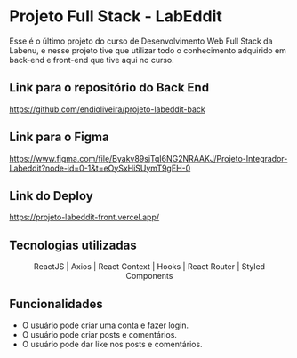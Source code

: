 # Projeto Full Stack - LabEddit

Esse é o último projeto do curso de Desenvolvimento Web Full Stack da Labenu, e nesse projeto tive que utilizar todo o conhecimento adquirido em back-end e front-end que tive aqui no curso.

## Link para o repositório do Back End
https://github.com/endioliveira/projeto-labeddit-back

## Link para o Figma
https://www.figma.com/file/Byakv89sjTqI6NG2NRAAKJ/Projeto-Integrador-Labeddit?node-id=0-1&t=eOySxHiSUymT9gEH-0

## Link do Deploy
https://projeto-labeddit-front.vercel.app/

## Tecnologias utilizadas
<div align="center">
ReactJS | Axios | React Context | Hooks | React Router | Styled Components 
</div>

## Funcionalidades
 - O usuário pode criar uma conta e fazer login.
 - O usuário pode criar posts e comentários.
 - O usuário pode dar like nos posts e comentários.
